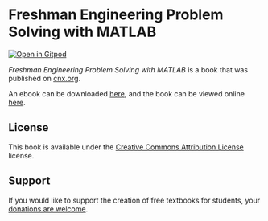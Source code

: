 # Freshman Engineering Problem Solving with MATLAB

[![Open in Gitpod](https://gitpod.io/button/open-in-gitpod.svg)](https://gitpod.io/from-referrer/)

_Freshman Engineering Problem Solving with MATLAB_ is a book that was published on [cnx.org](https://cnx.org/).

An ebook can be downloaded [here](https://github.com/cnx-user-books/cnxbook-freshman-engineering-applications-of-matlab/releases/latest), and the book can be viewed online [here](https://github.com/cnx-user-books/cnxbook-freshman-engineering-applications-of-matlab/releases/latest).

## License
This book is available under the [Creative Commons Attribution License](./LICENSE) license.

## Support
If you would like to support the creation of free textbooks for students, your [donations are welcome](https://riceconnect.rice.edu/donation/support-openstax-banner).
